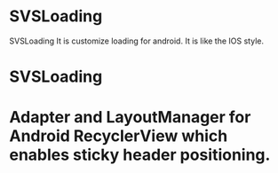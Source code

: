 # SVSLoading
SVSLoading It is customize loading for android. It is like the IOS style.

# SVSLoading
<h1>Adapter and LayoutManager for Android RecyclerView which enables sticky header positioning.</h1>

